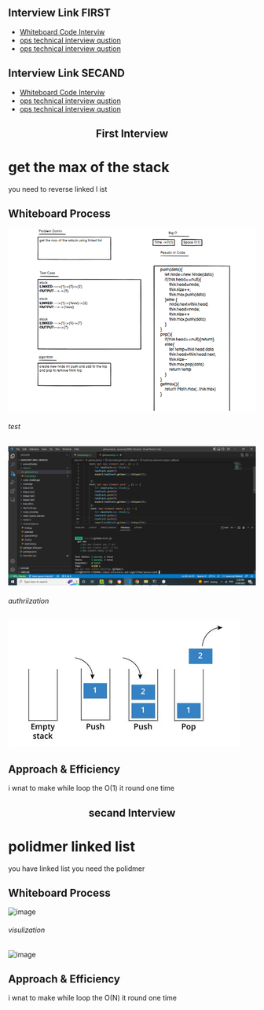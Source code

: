 ## Interview Link  FIRST
 - [Whiteboard Code Interviw](https://docs.google.com/spreadsheets/d/1qrCsl4ZxFqNCH_tAe7htRUpFPGkjRGbnS3UESanJSj8/edit?usp=sharing)
 - [ops technical interview qustion](https://docs.google.com/spreadsheets/d/1Tmfq0PHV1D4f3DRd7ZBLadO9EPj0jns0CdQ9J_htQaY/edit?usp=sharing)
 - [ops technical interview qustion](https://docs.google.com/spreadsheets/d/1COCfWyO2VP_aQ5I2ZhROR8JoaGdm9EZQ8jlxoKvtHiE/edit?usp=sharing)



## Interview Link SECAND

 - [Whiteboard Code Interviw](https://docs.google.com/spreadsheets/d/1KQQRfX5PyHSDXU3k5GE7eFRSPMfv7s8NmwZOKtXtpLA/edit?usp=sharing)
 - [ops technical interview qustion](https://docs.google.com/spreadsheets/d/1ikDh4MWKXvOrK3dO69IQn47xFl7IEVdDb_KnN4CrqH0/edit?usp=sharing)
 - [ops technical interview qustion](https://docs.google.com/spreadsheets/d/1u60ol6rTfqKt_UZBfr44z8HmSSeJsxbNCM3xHE6qlic/edit?usp=sharing)



<h2 align="center">First Interview</h2>

# get the max of the stack
you need to reverse linked l ist
## Whiteboard Process
![image](./whitebord%20max.png)
###### test
![image](./gitmax%20test.png)
###### authriization
![image](./authrization%20stack.jpeg)

## Approach & Efficiency
i wnat to make while loop the O(1) it round one time

<h2 align="center">secand Interview</h2>

# polidmer linked list
you have linked list you need the polidmer
## Whiteboard Process
![image](./polidomer%20white.png)
###### visulization
![image](./Palindrome-%20authrization.webp)
## Approach & Efficiency
i wnat to make while loop the O(N) it round one time
